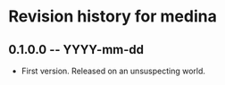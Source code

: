 # Revision history for medina

## 0.1.0.0 -- YYYY-mm-dd

* First version. Released on an unsuspecting world.
